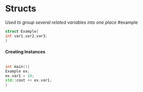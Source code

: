 # Structs
*Used to group several related variables into one place*
#example
```cpp
struct Example{
int var1,var2,var3;
}
```

#### Creating Instances
```cpp

int main(){
Example ex;
ex.var1 = 10;
std::cout << ex.var1;
}
```
